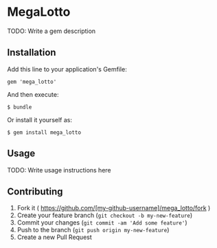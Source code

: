 # MegaLotto

TODO: Write a gem description

## Installation

Add this line to your application's Gemfile:

    gem 'mega_lotto'

And then execute:

    $ bundle

Or install it yourself as:

    $ gem install mega_lotto

## Usage

TODO: Write usage instructions here

## Contributing

1. Fork it ( https://github.com/[my-github-username]/mega_lotto/fork )
2. Create your feature branch (`git checkout -b my-new-feature`)
3. Commit your changes (`git commit -am 'Add some feature'`)
4. Push to the branch (`git push origin my-new-feature`)
5. Create a new Pull Request
